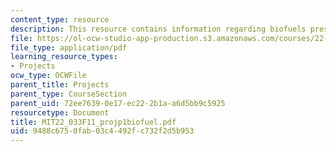 ```yaml
---
content_type: resource
description: This resource contains information regarding biofuels presentation.
file: https://ol-ocw-studio-app-production.s3.amazonaws.com/courses/22-033-nuclear-systems-design-project-fall-2011/9488c6750fab03c4492fc732f2d5b953_MIT22_033F11_projp1biofuel.pdf
file_type: application/pdf
learning_resource_types:
- Projects
ocw_type: OCWFile
parent_title: Projects
parent_type: CourseSection
parent_uid: 72ee7639-0e17-ec22-2b1a-a6d5bb9c5925
resourcetype: Document
title: MIT22_033F11_projp1biofuel.pdf
uid: 9488c675-0fab-03c4-492f-c732f2d5b953
---
```

